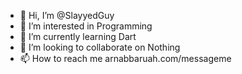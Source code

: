 - 👋 Hi, I’m @SlayyedGuy
- 👀 I’m interested in Programming
- 🌱 I’m currently learning Dart
- 💞️ I’m looking to collaborate on Nothing
- 📫 How to reach me arnabbaruah.com/messageme

<!---
SlayyedGuy/SlayyedGuy is a ✨ special ✨ repository because its `README.md` (this file) appears on your GitHub profile.
You can click the Preview link to take a look at your changes.
--->
